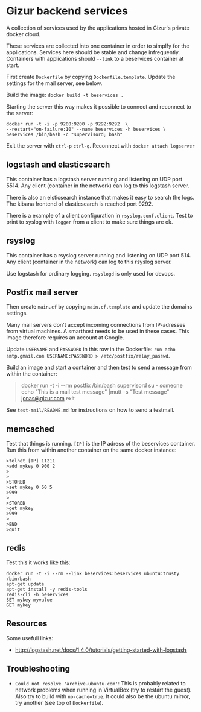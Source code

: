 Gizur backend services
======================

A collection of services used by the applications hosted in Gizur's private
docker cloud.

These services are collected into one container in order to simplfy
for the applications. Services here should be stable and change infrequently.
Containers with applications should `--link` to a beservices container at
start.

First create `Dockerfile` by copying `Dockerfile.template`. Update the settings
for the mail server, see below.

Build the image: `docker build -t beservices .`

Starting the server this way makes it possible to connect and reconnect to the
server:

    docker run -t -i -p 9200:9200 -p 9292:9292  \
    --restart="on-failure:10" --name beservices -h beservices \
    beservices /bin/bash -c "supervisord; bash"

Exit the server with `ctrl-p` `ctrl-q`. Reconnect with `docker attach logserver`


logstash and elasticsearch
-------------------------

This container has a logstash server running and listening on UDP port 5514.
Any client (container in the network) can log to this logstash server.

There is also an elsticsearch instance that makes it easy to search the logs.
The kibana frontend of elasticsearch is reached port 9292.

There is a example of a client configuration in `rsyslog.conf.client`.
Test to print to syslog with `logger` from a client to make sure things are ok.


rsyslog
---------

This container has a rsyslog server running and listening on UDP port 514.
Any client (container in the network) can log to this rsyslog server.

Use logstash for ordinary logging. `rsyslogd` is only used for devops.


Postfix mail server
-----------------

Then create `main.cf` by copying `main.cf.template` and update the domains settings.

Many mail servers don't accept incoming connections from IP-adresses
from virtual machines. A smarthost needs to be used in these cases. This
image therefore requires an account at Google.

Update `USERNAME` and `PASSWORD` in this row in the Dockerfile:
`run echo smtp.gmail.com USERNAME:PASSWORD > /etc/postfix/relay_passwd`.

Build an image and start a container and then test to send a message from
within the container:

  >docker run -t -i --rm postfix /bin/bash
  >supervisord
  >su - someone
  >echo "This is a mail test message" |mutt -s "Test message" jonas@gizur.com
  >exit


See `test-mail/README.md` for instructions on how to send a testmail.


memcached
---------

Test that things is running. `[IP]` is the IP adress of the beservices
container. Run this from within another container on the same docker instance:

    >telnet [IP] 11211
    >add mykey 0 900 2
    >
    >
    >STORED
    >set mykey 0 60 5
    >999
    >
    >STORED
    >get mykey
    >999
    >
    >END
    >quit


redis
-----

Test this it works like this:

    docker run -t -i --rm --link beservices:beservices ubuntu:trusty /bin/bash
    apt-get update
    apt-get install -y redis-tools
    redis-cli -h beservices
    SET mykey myvalue
    GET mykey


Resources
--------

Some usefull links:

 * http://logstash.net/docs/1.4.0/tutorials/getting-started-with-logstash


Troubleshooting
---------------

 * `Could not resolve 'archive.ubuntu.com'`: This is probably related to network
    problems when running in VirtualBox (try to restart the guest). Also try to
    build with `no-cache=true`. It could also be the ubuntu mirror, try another
    (see top of `Dockerfile`).
